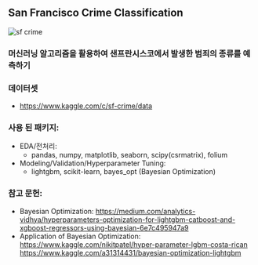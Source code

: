 ## San Francisco Crime Classification

![sf crime](http://drive.google.com/uc?export=view&id=1WxNezzSSmypLqQfPd-bLajr09qvmjAHF)

### 머신러닝 알고리즘을 활용하여 샌프란시스코에서 발생한 범죄의 종류를 예측하기

### 데이터셋
  - https://www.kaggle.com/c/sf-crime/data
  
### 사용 된 패키지: 
  - EDA/전처리: 
    - pandas, numpy, matplotlib, seaborn, scipy(csrmatrix), folium
  - Modeling/Validation/Hyperparameter Tuning:
    - lightgbm, scikit-learn, bayes_opt (Bayesian Optimization)

### 참고 문헌:
 - Bayesian Optimization: 
   https://medium.com/analytics-vidhya/hyperparameters-optimization-for-lightgbm-catboost-and-xgboost-regressors-using-bayesian-6e7c495947a9
 - Application of Bayesian Optimization:
   https://www.kaggle.com/nikitpatel/hyper-parameter-lgbm-costa-rican
   https://www.kaggle.com/a31314431/bayesian-optimization-lightgbm
